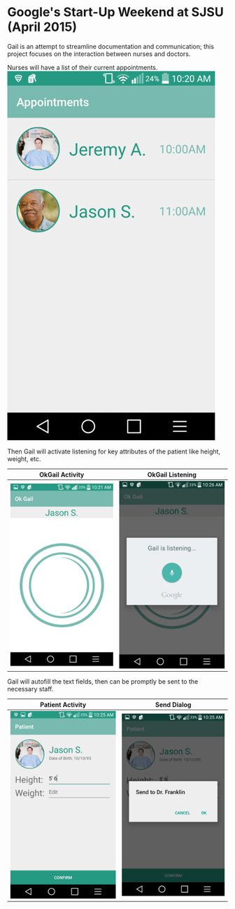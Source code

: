 # Google's Start-Up Weekend at SJSU (April 2015)
Gail is an attempt to streamline documentation and communication; this project focuses on the interaction between nurses and doctors.



Nurses will have a list of their current appointments.
<img src="https://github.com/JSafaiyeh/Okay-Gail-Start-Up-Weekend-2015/blob/master/screenshots/AppointmentActivity.png" alt="Appointment Activity" width="475" class="displayed">



Then Gail will activate listening for key attributes of the patient like height, weight, etc.




OkGail Activity             |  OkGail Listening
-------------------------|-------------------------
![](https://github.com/JSafaiyeh/Okay-Gail-Start-Up-Weekend-2015/blob/master/screenshots/OkGailActivity.png)  |  ![](https://github.com/JSafaiyeh/Okay-Gail-Start-Up-Weekend-2015/blob/master/screenshots/OkGail.png)



Gail will autofill the text fields, then can be promptly be sent to the necessary staff.


Patient Activity             |  Send Dialog
-------------------------|-------------------------
![](https://github.com/JSafaiyeh/Okay-Gail-Start-Up-Weekend-2015/blob/master/screenshots/PatientActivity.png)  |  ![](https://github.com/JSafaiyeh/Okay-Gail-Start-Up-Weekend-2015/blob/master/screenshots/SendDialog.png)

